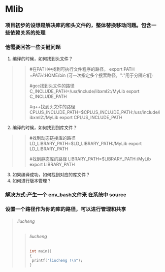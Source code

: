 # Mlib
### 项目初步的设想是解决库的和头文件的，整体替换移动问题。包含一些依赖关系的处理

### 他需要回答一些关键问题
1. 编译的时候，如何找到头文件？

>>#在PATH中找到可执行文件程序的路径。
>>export PATH =$PATH:$HOME/bin (可一次指定多个搜索路径，":"用于分隔它们)
>>
>>#gcc找到头文件的路径
>>C_INCLUDE_PATH=/usr/include/libxml2:/MyLib
>>export C_INCLUDE_PATH
>>
>>#g++找到头文件的路径
>>CPLUS_INCLUDE_PATH=$CPLUS_INCLUDE_PATH:/usr/include/libxml2:/MyLib
>>export CPLUS_INCLUDE_PATH

2. 编译的时候，如何找到到库文件？

>>#找到动态链接库的路径
>>LD_LIBRARY_PATH=$LD_LIBRARY_PATH:/MyLib 
>>export LD_LIBRARY_PATH
>>
>>#找到静态库的路径
>>LIBRARY_PATH=$LIBRARY_PATH:/MyLib
>>export LIBRARY_PATH


3. 如果编译成功，如何找到对应的库文件？
4. 如何进行版本管理？

### 解决方式:产生一个 env_bash文件来 在系统中 source
### 设置一个路径作为你的库的路径，可以进行管理和共享

>###### liucheng
>> ###### liucheng
>>```c
>>int main()
>>{
>>  printf("liucheng !\n");
>>}
>>```
